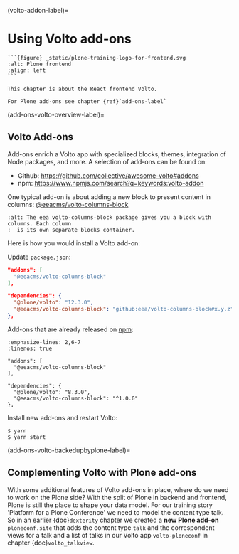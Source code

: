 (volto-addon-label)=

# Using Volto add-ons

````{sidebar}
```{figure} _static/plone-training-logo-for-frontend.svg
:alt: Plone frontend 
:align: left
```

This chapter is about the React frontend Volto.

For Plone add-ons see chapter {ref}`add-ons-label`
````

(add-ons-volto-overview-label)=

## Volto Add-ons

Add-ons enrich a Volto app with specialized blocks, themes, integration of Node packages, and more.
A selection of add-ons can be found on:

- Github: <https://github.com/collective/awesome-volto#addons>
- npm: <https://www.npmjs.com/search?q=keywords:volto-addon>

One typical add-on is about adding a new block to present content in columns: [@eeacms/volto-columns-block](https://github.com/eea/volto-columns-block)

```{figure} _static/volto-columns-block.png
:alt: The eea volto-columns-block package gives you a block with columns. Each column
:  is its own separate blocks container.
```

Here is how you would install a Volto add-on:

Update `package.json`:

```json
"addons": [
  "@eeacms/volto-columns-block"
],

"dependencies": {
  "@plone/volto": "12.3.0",
  "@eeacms/volto-columns-block": "github:eea/volto-columns-block#x.y.z"
},
```

Add-ons that are already released on [npm](https://www.npmjs.com):

```{code-block} json
:emphasize-lines: 2,6-7
:linenos: true

"addons": [
  "@eeacms/volto-columns-block"
],

"dependencies": {
  "@plone/volto": "8.3.0",
  "@eeacms/volto-columns-block": "^1.0.0"
},
```

Install new add-ons and restart Volto:

```shell
$ yarn
$ yarn start
```

(add-ons-volto-backedupbyplone-label)=

## Complementing Volto with Plone add-ons

With some additional features of Volto add-ons in place, where do we need to work on the Plone side? With the split of Plone in backend and frontend, Plone is still the place to shape your data model. For our training story 'Platform for a Plone Conference' we need to model the content type talk. So in an earlier {doc}`dexterity` chapter we created a **new Plone add-on** `ploneconf.site` that adds the content type `talk` and the correspondent views for a talk and a list of talks in our Volto app `volto-ploneconf` in chapter {doc}`volto_talkview`.
